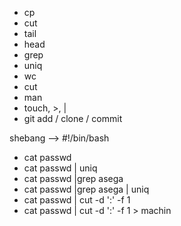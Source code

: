 

* cp
* cut
* tail
* head
* grep
* uniq
* wc
* cut
* man
* touch, >, |
* git add / clone / commit

shebang --> #!/bin/bash


* cat passwd
* cat passwd | uniq
* cat passwd  |grep asega
* cat passwd  |grep asega | uniq
* cat passwd | cut -d ':' -f 1
* cat passwd | cut -d ':' -f 1 > machin


